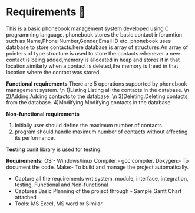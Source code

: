 # Requirements :blue_book:

This is a basic phonebook management system developed using C programming language.
phonebook stores the basic contact inforamtion such as Name,Phone Number,Gender,Email ID etc.
phonebook uses database to store contacts.here database is array of structures.An array of pointers of type structure is used to store the contacts.whenever a new contact is being added,memory is allocated in heap and stores it in that location.similarly when a contact is deleted,the memory is freed in that location where the contact was stored.

**Functional requirements** 
There are 5 operations supported by phonebook management system. \n
1)Listing:Listing all the contacts in the database. \n
2)Adding:Adding contacts to the database. \n
3)Deleting:Deleting contacts from the database.
4)Modifying:Modifying contacts in the database.

**Non-functional requirements**
1) Initially user should define the maximum number of contacts.
2) program should handle maximum number of contacts without affecting its performance.

**Testing** 
cunit library is used for testing.

**Requirements:**
OS:- Windows/linux
Compiler:- gcc compiler.
Doxygen:- To document the code.
Make:- To build and manage the project automatically.

*	Capture all the requirements wrt system, module, interface, integration, testing, Functional and Non-functional
*	Captures Basic Planning of the project through - Sample Gantt Chart attached
*	Tools: MS Excel, MS word or Similar